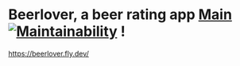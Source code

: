 # Beerlover, a beer rating app [Main](https://github.com/melimet/ratebeer/actions/workflows/main.yml/badge.svg) [![Maintainability](https://api.codeclimate.com/v1/badges/dd0c89d2857f2395a3fd/maintainability)](https://codeclimate.com/github/Melimet/ratebeer/maintainability) !





https://beerlover.fly.dev/